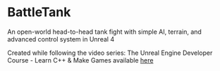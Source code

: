 # BattleTank
An open-world head-to-head tank fight with simple AI, terrain, and advanced control system in Unreal 4

Created while following the video series: The Unreal Engine Developer Course - Learn C++ & Make Games available [here](https://www.udemy.com/unrealcourse/)

